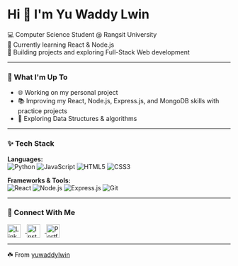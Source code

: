 
# Hi 👋 I'm Yu Waddy Lwin  

💻 Computer Science Student @ Rangsit University  
🌱 Currently learning React & Node.js  
🚀 Building projects and exploring Full-Stack Web development  

---

### 👀 What I'm Up To  
- 🌐 Working on my personal project 
- 📚 Improving my React, Node.js, Express.js, and MongoDB skills with practice projects 
- 🧠 Exploring Data Structures & algorithms  

---

### ✨ Tech Stack
**Languages:**  
![Python](https://img.shields.io/badge/Python-3776AB?style=for-the-badge&logo=python&logoColor=white)  ![JavaScript](https://img.shields.io/badge/JavaScript-F7DF1E?style=for-the-badge&logo=javascript&logoColor=black)  ![HTML5](https://img.shields.io/badge/HTML5-E34F26?style=for-the-badge&logo=html5&logoColor=white)  ![CSS3](https://img.shields.io/badge/CSS3-1572B6?style=for-the-badge&logo=css3&logoColor=white)  

**Frameworks & Tools:**  
![React](https://img.shields.io/badge/React-20232A?style=for-the-badge&logo=react&logoColor=61DAFB)  ![Node.js](https://img.shields.io/badge/Node.js-43853D?style=for-the-badge&logo=node.js&logoColor=white)  ![Express.js](https://img.shields.io/badge/Express.js-404D59?style=for-the-badge&logo=express&logoColor=white)  ![Git](https://img.shields.io/badge/Git-F05032?style=for-the-badge&logo=git&logoColor=white)  

---

### 🔗 Connect With Me
<a href="https://www.linkedin.com/in/yu-waddy-lwin-133052377/" target="_blank">
  <img src="https://cdn.jsdelivr.net/gh/devicons/devicon/icons/linkedin/linkedin-original.svg" width="30" height="30" style="vertical-align: middle; margin-right: 10px;" alt="LinkedIn" />
</a>
<a href="https://www.instagram.com/yuwaddyl_win/profilecard/?igsh=eXdtb3ByYTBnY3lw" target="_blank">
  <img src="https://upload.wikimedia.org/wikipedia/commons/a/a5/Instagram_icon.png" width="30" height="30" style="vertical-align: middle; margin-right: 10px;" alt="Instagram" />
</a>
<a href="http://yuwaddylwin.github.io" target="_blank">
  <img src="https://cdn-icons-png.flaticon.com/512/1006/1006771.png" width="30" height="30" style="vertical-align: middle; margin-right: 10px;" alt="Portfolio" />
</a>




---

☘️ From [yuwaddylwin](https://github.com/yuwaddylwin)

